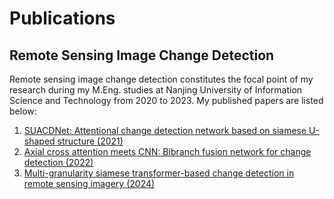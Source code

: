 # Publications
## Remote Sensing Image Change Detection
Remote sensing image change detection constitutes the focal point of my research during my M.Eng. studies at Nanjing University of Information Science and Technology from 2020 to 2023. My published papers are listed below:
1. [SUACDNet: Attentional change detection network based on siamese U-shaped structure (2021)](https://pdf.sciencedirectassets.com/272637/1-s2.0-S0303243421X00098/1-s2.0-S0303243421003044/main.pdf?X-Amz-Security-Token=IQoJb3JpZ2luX2VjEEAaCXVzLWVhc3QtMSJHMEUCIQDY7k6F8j2Ms4zBjJNNQctSbLzSoZnYOQ%2FT4%2FIktMKC5QIge%2Bvjnj8LICVfJBCgUezvtoJFwGqAB4Scdg%2BRxfy0M5kqsgUIKBAFGgwwNTkwMDM1NDY4NjUiDPAy8WyyILhgoeqqUyqPBcRW6X7DQ4FVJCyMkWeCqswUXI02K55jQoDU4Y%2FCiP9aCtovNnDsW49D98TbaLCs5OtLWdPZUEJrq1WZifwOwfFVu147%2BT%2BJjCs%2F6bPd6vyDsKhUPVrqxx4faA99jEXMUscht4wqdw4e3WcDtMv4XRS2NMHhxlgoNwDcn4nSg647vIP0tHF79VMZPbI1ALcGuxsean1XSElC4NBv33nB8gyI%2FlWQKMc45VQ45V83dHxQGUPl43gDCWt0GNp5700TUXM6oq5Lsc5HH5EukaV48JJacg5b5c5NWKAf1Dly%2BIHyXu0U1ZeUmI1gvI7joqF6AVrCcNpBDchnicfCazsZGI58r0iipmAVYXVlTMxCvNlfDy3gKOCBdE4txZDA0IHSW4UivKNoCTfvAslgueE6NK5HuM0pXpzFpRW1sQUl0WLZth9zD7zSfM5CSMWy6YCg0nCRvY94sOBbfvL6Vd%2FNtKJQHnIWCRWAfrNtj%2F3g9gaa87u%2BFQ7aj2ggOiYNZNRvPOyuT2j%2FZdM1wrEe5RGhXkpx3%2BguWxhNd7FgQmqW7iG4AQkeagnSPcRVjgG7kGnZzgRBgozJFJ%2FXQiUnmE5W1ys4TxZrSpfp6PnLlhOvV6H%2FRFJ4zMWA2tn5mT0KEnvYqZQKeFqZyAQwEy2ufeHz2uU2fNrHfmk3OvM9EtqOEtCbfnk0ixtp029vnU6iqN%2BPRa6V2gUq5tBA%2BEoFA5OWngjPYWVfKtkzKgY1O62DKNotCQVJ0aMbxF1IE9SPd0x8QT2Bl08KEyaeaqp85GWH9DHkuYggUyXggIbAGpEahurSKiX3gsGy2D7nWh%2BR%2BRJqQ7Xm1g3hOdk3HhM7JA6P6uFS%2FKIU3iS3v7pKm%2B7Ec%2Bowt4KdtQY6sQHa41%2BWtFl8OgI1t1t6Fe8OgHcnXUSgxWDikRVexvo8wRzELZL6NY%2BSoSKVKCLV9pgWA5K3hxh%2BdTWnFQYJSvKfMINEN6YXSuN5mTHNqxAIRaUz8vdpRBxTbCap04evww%2FrA0XwiLPgV8TdxGikZhW%2B8iLGveo50%2FCYhoWOTEsOqT7%2Fh8vueE5TUKXnA1Z%2BKmCJJYePZBVDITebuR4Wt9nii7xJ80KuELo8AdPRnTuxi6I%3D&X-Amz-Algorithm=AWS4-HMAC-SHA256&X-Amz-Date=20240729T074715Z&X-Amz-SignedHeaders=host&X-Amz-Expires=300&X-Amz-Credential=ASIAQ3PHCVTYSC7JTLWK%2F20240729%2Fus-east-1%2Fs3%2Faws4_request&X-Amz-Signature=4b173bb3cd93de314f890e7948e340685daea53399367dee70fdb1ac81e9afa9&hash=9c4f460cc437372187c16b2f68391916013da69294d04ffe5c554df24d65ad50&host=68042c943591013ac2b2430a89b270f6af2c76d8dfd086a07176afe7c76c2c61&pii=S0303243421003044&tid=spdf-cafd0883-67e8-4fe8-8fe2-e8bfc585d931&sid=3ccba6bb40401349139b1406b84f50611acagxrqa&type=client&tsoh=d3d3LnNjaWVuY2VkaXJlY3QuY29t&ua=090358050e0053050158&rr=8aab7ff73cc2a08e&cc=sg)
2. [Axial cross attention meets CNN: Bibranch fusion network for change detection (2022)](https://ieeexplore.ieee.org/stamp/stamp.jsp?arnumber=9961863)
3. [Multi-granularity siamese transformer-based change detection in remote sensing imagery (2024)](https://pdf.sciencedirectassets.com/271095/1-s2.0-S0952197624X00123/1-s2.0-S0952197624011187/main.pdf?X-Amz-Security-Token=IQoJb3JpZ2luX2VjED8aCXVzLWVhc3QtMSJIMEYCIQDog8z651%2FIxu3%2FaZltbfG0ghZBPaHlaiLSLAwEhZeX%2FAIhAMKqGGqOVfTDP5yRPu8Ba9JvJ3g04aTLsVwuxs42okfZKrMFCCgQBRoMMDU5MDAzNTQ2ODY1IgxA52fgFGPw8wEwBdsqkAUf%2Bl9CccJjHLsU1NereIcbP75b3wehCROO7FF6TUDyJhHQDN2Ew95n1Hy%2F61hwAcakiJG2jJ06SnH86PjwhiGLHBv6Fc%2FxTd7eiTQXqVhuwOIk3GPZ6gkVehSdbFmmd1wUeqJGvVe0zGeDsbDQrlZo5Z9fi0YW%2FN9z7JptKg4acpXiJGa2zfrNhHL8ui%2BGkFC8cAGrffsi9%2FI%2BqJILz7t3ZRNc%2B1gAS6iEU4qcG3XDhKKcQFTwZMOK5KL1l89s3IIEvY%2BX%2FpiB2X3Tn72dww9v9m9bdcyLqiOW2CYm2H56IkyQBa%2BKJeU2betmH9IR8Gwn6E5y6JYvZNGNaMc58oqrPx6fOKq0y64Z9w4Be0l%2Ba7jmyND%2F%2FExa%2BasUHpnoDgjAcKloYrkcHIZ%2FSsRn0PAzbchTN2FeTVyqVGk9zWnmsawb%2FeF7eXsHbrtFo7m4igMWxYZPebKUiagorSg3zIgAFZL94iHqSy2FxZjltQC4%2Fb7p5FccBp%2Bvu8eNaJeopO%2FGpabRbdJ3duc2fHMV3Qh8qVsJze4RWcnG4KH%2BMutMGlAFzHzg%2Bz%2FvfXfgsw9UCT2RGcOHkBNfDbKnPbXdukqp0uqv8%2FanaNBxkO8niYvnknCH92kU87tuoWVmlcI6YnFOdDdEpV303eW90WsLDpfHxHRNBlLgOamy8CD%2BWrM6MpHXxLmqi%2FVidc8mZ%2F5VgiCTvnwRP43Cc%2B4szSymhHkXCs8ufQpF5cCr5Nv2FIgr5JyxWDQ0Kk5njeoRjZsRRZN2nmKQnqKEpevNLj3IGd%2Fo0Ns0JDvBuuHoE3Tey0D8r2Pd11Gn7BteVQOyI5ODTxhXnrJtAdT8AdhBmGNquE2smYb%2B%2Bvep1nJIvBj08JrO0DD18Jy1BjqwAciSNn9QmcnwR3P54NSFCJKYYmS9D7ldZ4GOZFRO2AMwW8H2kD3kz9dz1cLeiQtIv855y%2FIwertPe093YFCno9pwX%2BMxkOse6lA7mTFknRoD%2Fkogm47BmhZ5M6V4e3BXbuxs6F5JNs0xwR8LLjefsY6j2pqa6rIg3Pr8cMnn89u8eIcJpEofQRBUDz4Eq476zf9raXJVGlG95eDXPqOzWCvZUNdf3q8uMQtK10m5KGck&X-Amz-Algorithm=AWS4-HMAC-SHA256&X-Amz-Date=20240729T074631Z&X-Amz-SignedHeaders=host&X-Amz-Expires=299&X-Amz-Credential=ASIAQ3PHCVTYVSMYSSPS%2F20240729%2Fus-east-1%2Fs3%2Faws4_request&X-Amz-Signature=e947e8dc24aedce3c93e7ac7ef67054a8f31e12ae0f53cf86578e2a7e7d70f61&hash=37ed37d3375dd431c3cd61844bef0e03bf8a048dc0009d89cf7cfac47b7fb902&host=68042c943591013ac2b2430a89b270f6af2c76d8dfd086a07176afe7c76c2c61&pii=S0952197624011187&tid=spdf-21e13a38-47ab-4b61-a7c1-a53041975247&sid=3ccba6bb40401349139b1406b84f50611acagxrqa&type=client&tsoh=d3d3LnNjaWVuY2VkaXJlY3QuY29t&ua=090358050e005306025e&rr=8aab7ee1bf6ea08e&cc=sg)
